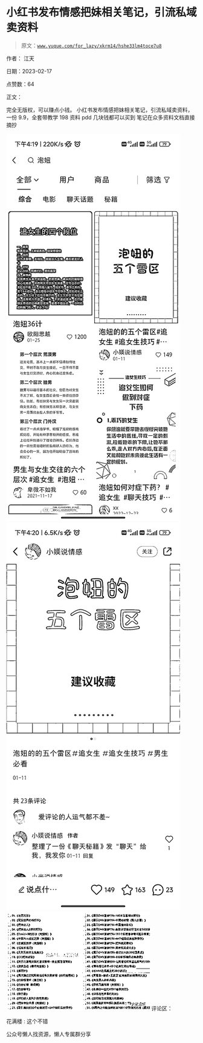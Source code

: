 # 小红书发布情感把妹相关笔记，引流私域卖资料

> 原文：[`www.yuque.com/for_lazy/xkrm14/hshe33lm4toce7u8`](https://www.yuque.com/for_lazy/xkrm14/hshe33lm4toce7u8)



作者： 江天



日期：2023-02-17



点赞数：64

<ne-hole id="uf4cd52cb" data-lake-id="uf4cd52cb">

正文：



完全无版权，可以赚点小钱。 小红书发布情感把妹相关笔记，引流私域卖资料， 一份 9.9，全套带教学 198 资料 pdd 几块钱都可以买到 笔记在众多资料文档直接摘抄



![](img/d29dabcfbec986b7380c6a0a5f19835f.png)  <ne-p id="u95c2b103" data-lake-id="u95c2b103">![](img/49142a6ed7bb4bfc997de2cb682eaca0.png)  <ne-p id="u0b651c3a" data-lake-id="u0b651c3a">![](img/02cb803c213f5051abccb270443025d0.png)  <ne-hole id="u431ba146" data-lake-id="u431ba146"><ne-p id="u7d2147cd" data-lake-id="u7d2147cd">评论区：



花满楼 : 这个不错

<ne-hole id="uc20c6a5e" data-lake-id="uc20c6a5e">

公众号懒人找资源，懒人专属群分享

</ne-hole></ne-hole></ne-p></ne-p></ne-p></ne-hole>